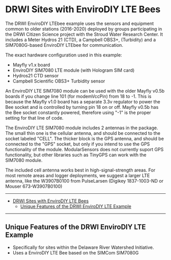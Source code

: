 # DRWI Sites with EnviroDIY LTE Bees<!--! {#example_drwi_ediylte} -->

The DRWI EnviroDIY LTEbee example uses the sensors and equipment common to older stations (2016-2020) deployed by groups participating in the DRWI Citizen Science project with the Stroud Water Research Center. It includes a Meter Hydros 21 (CTD), a Campbell OBS3+, (Turbidity) and a SIM7080G-based EnviroDIY LTEbee for communication.

The exact hardware configuration used in this example:

- Mayfly v1.x board
- EnviroDIY SIM7080 LTE module (with Hologram SIM card)
- Hydros21 CTD sensor
- Campbell Scientific OBS3+ Turbidity sensor

An EnviroDIY LTE SIM7080 module can be used with the older Mayfly v0.5b boards if you change line 101 (for modemVccPin) from 18 to -1.
This is because the Mayfly v1.0 board has a separate 3.3v regulator to power the Bee socket and is controlled by turning pin 18 on or off.
Mayfly v0.5b has the Bee socket constantly powered, therefore using "-1" is the proper setting for that line of code.

The EnviroDIY LTE SIM7080 module includes 2 antennas in the package.  The small thin one is the cellular antenna, and should be connected to the socket labeled "CELL".  The thicker block is the GPS antenna, and should be connected to the "GPS" socket, but only if you intend to use the GPS functionality of the module.  ModularSensors does not currently suport GPS functionality, but other libraries such as TinyGPS can work with the SIM7080 module.

The included cell antenna works best in high-signal-strength areas.  For most remote areas and logger deployments, we suggest a larger LTE antenna, like the W3907B0100
from PulseLarsen (Digikey 1837-1003-ND or Mouser 673-W3907B0100)

_______

<!--! @tableofcontents -->

<!--! @m_footernavigation -->

<!--! @if GITHUB -->

- [DRWI Sites with EnviroDIY LTE Bees](#drwi-sites-with-envirodiy-lte-bees)
  - [Unique Features of the DRWI EnviroDIY LTE Example](#unique-features-of-the-drwi-envirodiy-lte-example)

<!--! @endif -->

_______

## Unique Features of the DRWI EnviroDIY LTE Example<!--! {#example_drwi_ediylte_unique} -->

- Specifically for sites within the Delaware River Watershed Initiative.
- Uses a EnviroDIY LTE Bee based on the SIMCom SIM7080G

<!--! @section example_drwi_ediylte_pio_config PlatformIO Configuration -->

<!--! @include{lineno} DRWI_SIM7080LTE/platformio.ini -->

<!--! @section example_drwi_ediylte_code The Complete Code -->

<!--! @include{lineno} DRWI_SIM7080LTE/DRWI_SIM7080LTE.ino -->
